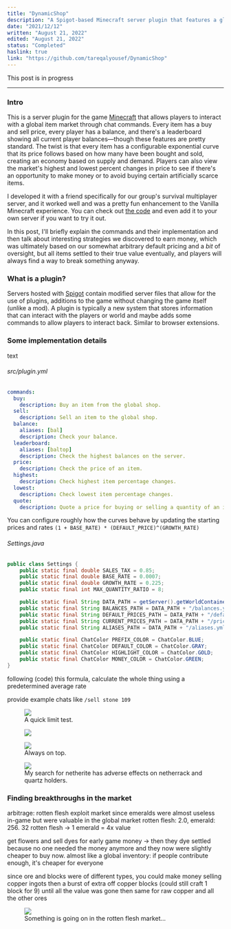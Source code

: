 ```yaml
---
title: "DynamicShop"
description: "A Spigot-based Minecraft server plugin that features a global item shop with fluctuating prices based on supply and demand"
date: "2021/12/12"
written: "August 21, 2022"
edited: "August 21, 2022"
status: "Completed"
haslink: true
link: "https://github.com/tareqalyousef/DynamicShop"
---
```

This post is in progress

<hr>

### Intro 
This is a server plugin for the game [Minecraft](https://en.wikipedia.org/wiki/Minecraft) that allows players to interact with a global item market through chat commands. Every item has a buy and sell price, every player has a balance, and there's a leaderboard showing all current player balances&mdash;though these features are pretty standard. The twist is that every item has a configurable exponential curve that its price follows based on how many have been bought and sold, creating an economy based on supply and demand. Players can also view the market's highest and lowest percent changes in price to see if there's an opportunity to make money or to avoid buying certain artificially scarce items.

I developed it with a friend specifically for our group's survival multiplayer server, and it worked well and was a pretty fun enhancement to the Vanilla Minecraft experience. You can check out [the code](https://github.com/tareqalyousef/DynamicShop) and even add it to your own server if you want to try it out.

In this post, I'll briefly explain the commands and their implementation and then talk about interesting strategies we discovered to earn money, which was ultimately based on our somewhat arbitrary default pricing and a *bit* of oversight, but all items settled to their true value eventually, and players will always find a way to break something anyway.

### What is a plugin?
Servers hosted with [Spigot](https://www.spigotmc.org/) contain modified server files that allow for the use of plugins, additions to the game without changing the game itself (unlike a mod). A plugin is typically a new system that stores information that can interact with the players or world and maybe adds some commands to allow players to interact back. Similar to browser extensions.

### Some implementation details
text

###### src/plugin.yml
```yml
commands:
  buy:
    description: Buy an item from the global shop.
  sell:
    description: Sell an item to the global shop.
  balance:
    aliases: [bal]
    description: Check your balance.
  leaderboard:
    aliases: [baltop]
    description: Check the highest balances on the server.
  price:
    description: Check the price of an item.
  highest:
    description: Check highest item percentage changes.
  lowest:
    description: Check lowest item percentage changes.
  quote:
    description: Quote a price for buying or selling a quantity of an item.
```

You can configure roughly how the curves behave by updating the starting prices and rates `(1 + BASE_RATE) * (DEFAULT_PRICE)^(GROWTH_RATE)`
###### Settings.java
```java
public class Settings {
    public static final double SALES_TAX = 0.85;
    public static final double BASE_RATE = 0.0007;
    public static final double GROWTH_RATE = 0.225;
    public static final int MAX_QUANTITY_RATIO = 8;

    public static final String DATA_PATH = getServer().getWorldContainer() + "/plugins/DynamicShop";
    public static final String BALANCES_PATH = DATA_PATH + "/balances.yml";
    public static final String DEFAULT_PRICES_PATH = DATA_PATH + "/defaults.yml";
    public static final String CURRENT_PRICES_PATH = DATA_PATH + "/prices.yml";
    public static final String ALIASES_PATH = DATA_PATH + "/aliases.yml";

    public static final ChatColor PREFIX_COLOR = ChatColor.BLUE;
    public static final ChatColor DEFAULT_COLOR = ChatColor.GRAY;
    public static final ChatColor HIGHLIGHT_COLOR = ChatColor.GOLD;
    public static final ChatColor MONEY_COLOR = ChatColor.GREEN;
}
```

following (code) this formula, calculate the whole thing using a predetermined average rate

provide example chats like `/sell stone 109`

<figure class='text-center'>
  <img src='/images/dynamic-shop/dynamic-shop-1.png' class='mx-auto'/>
  <figcaption>A quick limit test.</figcaption>
</figure>

<figure class='text-center'>
  <img src='/images/dynamic-shop/dynamic-shop-2.png' class='mx-auto'/>
  <figcaption></figcaption>
</figure>

<figure class='text-center'>
  <img src='/images/dynamic-shop/dynamic-shop-4.png' class='mx-auto'/>
  <figcaption>Always on top.</figcaption>
</figure>

<figure class='text-center'>
  <img src='/images/dynamic-shop/dynamic-shop-5.png' class='mx-auto'/>
  <figcaption>My search for netherite has adverse effects on netherrack and quartz holders.</figcaption>
</figure>

### Finding breakthroughs in the market
arbitrage:
rotten flesh exploit market since emeralds were almost useless in-game but were valuable in the global market
rotten flesh: 2.0, emerald: 256. 32 rotten flesh -> 1 emerald = 4x value

get flowers and sell dyes for early game money -> then they dye settled because no one needed the money anymore and they now were slightly cheaper to buy now. almost like a global inventory: if people contribute enough, it's cheaper for everyone

since ore and blocks were of different types, you could make money selling copper ingots then a burst of extra off copper blocks (could still craft 1 block for 9) until all the value was gone then same for raw copper and all the other ores

<figure class='text-center'>
  <img src='/images/dynamic-shop/dynamic-shop-3.png' class='mx-auto'/>
  <figcaption>Something is going on in the rotten flesh market...</figcaption>
</figure>